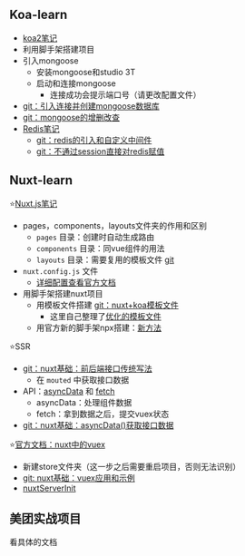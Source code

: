 ## Koa-learn

- [koa2笔记](doc/koa2笔记.md)
- 利用脚手架搭建项目
- 引入mongoose
  - 安装mongoose和studio 3T
  - 启动和连接mongoose
    - 连接成功会提示端口号（请更改配置文件）
- [git：引入连接并创建mongoose数据库](https://github.com/chen1440731632/meituan/commit/0d6ef68066269084a7966ffa75caaa4284255c9c)
- [git：mongoose的增删改查](https://github.com/chen1440731632/meituan/commit/f0a1f11a8dd1d7baa609ef1d5090cb3f88f25056)
- [Redis笔记](doc/Redis.md)
  - [git：redis的引入和自定义中间件](https://github.com/chen1440731632/meituan/commit/f82811a37bc235af5cca4fd8c0dce27d1f007844)
  - [git：不通过session直接对redis赋值](https://github.com/chen1440731632/meituan/commit/86084e3eefb830c4c2ab045408431822edfc2dbc)

## Nuxt-learn

⭐[Nuxt.js笔记](doc/Nuxt.js笔记.md)

- pages，components，layouts文件夹的作用和区别
  - `pages` 目录：创建时自动生成路由
  - `components` 目录：同vue组件的用法
  - `layouts` 目录：需要复用的模板文件  [git](https://github.com/chen1440731632/meituan/commit/bf5e64fb410cebdf26e99ab971424743149d6f8d)
- `nuxt.config.js` 文件
  - [详细配置查看官方文档](https://zh.nuxtjs.org/guide/configuration)
- 用脚手架搭建nuxt项目
  - 用模板文件搭建 [git：nuxt+koa模板文件](https://github.com/chen1440731632/meituan/commit/f0376b128808a3713150b6d65570545690bbd55b)
    - 这里自己整理了[优化的模板文件](https://github.com/chen1440731632/Nuxt-koa-template)
  - 用官方新的脚手架npx搭建：[新方法](https://zh.nuxtjs.org/guide/installation)



⭐SSR

- [git：nuxt基础：前后端接口传统写法](https://github.com/chen1440731632/meituan/commit/65f43f4a1b537b12bafa6b9eabda5fb228a55ce3)
  - 在 `mouted` 中获取接口数据
- API：[asyncData](https://zh.nuxtjs.org/api/) 和 [fetch](https://zh.nuxtjs.org/api/pages-fetch)
  - asyncData：处理组件数据
  - fetch：拿到数据之后，提交vuex状态
- [git：nuxt基础：asyncData()获取接口数据](https://github.com/chen1440731632/meituan/commit/bca35d7a7ede85fba68b456ede2a9920342d5b33)



⭐[官方文档：nuxt中的vuex](https://zh.nuxtjs.org/guide/vuex-store)

- 新建store文件夹（这一步之后需要重启项目，否则无法识别）
- [git: nuxt基础：vuex应用和示例](https://github.com/chen1440731632/meituan/commit/49df2b8457403b31543df04a5816017420f0c6bd)
- [nuxtServerInit](https://zh.nuxtjs.org/guide/vuex-store/#nuxtserverinit-%E6%96%B9%E6%B3%95)





## 美团实战项目

看具体的文档









































